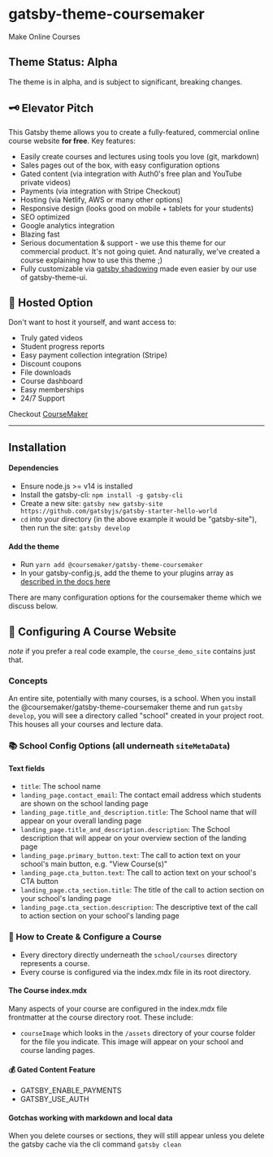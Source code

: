# gatsby-theme-coursemaker
Make Online Courses

## Theme Status: Alpha
The theme is in alpha, and is subject to significant, breaking changes.

## 🗝 Elevator Pitch 
This Gatsby theme allows you to create a fully-featured, commercial online course website **for free**. 
Key features:
- Easily create courses and lectures using tools you love (git, markdown)
- Sales pages out of the box, with easy configuration options
- Gated content (via integration with Auth0's free plan and YouTube private videos)
- Payments (via integration with Stripe Checkout)
- Hosting (via Netlify, AWS or many other options)
- Responsive design (looks good on mobile + tablets for your students)
- SEO optimized
- Google analytics integration
- Blazing fast 
- Serious documentation & support - we use this theme for our commercial product. It's not going quiet. And naturally,
we've created a course explaining how to use this theme ;)
- Fully customizable via [gatsby shadowing](https://www.gatsbyjs.com/docs/themes/shadowing/) made even easier
by our use of gatsby-theme-ui. 

## 🚀 Hosted Option
Don't want to host it yourself, and want access to:
- Truly gated videos
- Student progress reports
- Easy payment collection integration (Stripe)
- Discount coupons
- File downloads
- Course dashboard
- Easy memberships
- 24/7 Support

Checkout [CourseMaker](https://coursemaker.org)

---
## Installation

#### Dependencies
* Ensure node.js >= v14 is installed
* Install the gatsby-cli: `npm install -g gatsby-cli`
* Create a new site: `gatsby new gatsby-site https://github.com/gatsbyjs/gatsby-starter-hello-world`
* `cd` into your directory (in the above example it would be "gatsby-site"), then run the site: `gatsby develop`

#### Add the theme
* Run `yarn add @coursemaker/gatsby-theme-coursemaker`
* In your gatsby-config.js, add the theme to your plugins array as [described in the docs
here](https://www.gatsbyjs.com/docs/using-a-plugin-in-your-site/)

There are many configuration options for the coursemaker theme which we discuss below.


## 🚀 Configuring A Course Website

*note* if you prefer a real code example, the `course_demo_site` contains just that.
 
### Concepts

An entire site, potentially with many courses, is a school. When you install the 
@coursemaker/gatsby-theme-coursemaker theme and run `gatsby develop`, you will see a directory
called "school" created in your project root. This houses all your courses and lecture data.

### 📚 School Config Options (all underneath `siteMetaData`)
#### Text fields
* `title`: The school name
* `landing_page.contact_email`: The contact email address which students are shown on the school landing page
* `landing_page.title_and_description.title`: The School name that will appear on your overall landing page
* `landing_page.title_and_description.description`: The School description that will appear on your overview section of the landing page
* `landing_page.primary_button.text`: The call to action text on your school's main button, e.g. "View Course(s)"
* `landing_page.cta_button.text`: The call to action text on your school's CTA button
* `landing_page.cta_section.title`: The title of the call to action section on your school's landing page
* `landing_page.cta_section.description`: The descriptive text of the call to action section on your school's landing page

###  🎉 How to Create & Configure a Course
* Every directory directly underneath the `school/courses` directory represents a course. 
* Every course is configured via the index.mdx file in its root directory. 

#### The Course index.mdx
Many aspects of your course are configured in the index.mdx file frontmatter at the course directory
root. These include:

* `courseImage` which looks in the `/assets` directory of your course folder for the file you indicate.
This image will appear on your school and course landing pages. 

#### 💰 Gated Content Feature
* GATSBY_ENABLE_PAYMENTS
* GATSBY_USE_AUTH

#### Gotchas working with markdown and local data
When you delete courses or sections, they will still appear unless you delete the gatsby cache via the cli command
`gatsby clean`